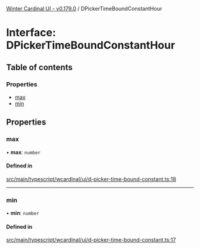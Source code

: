 [Winter Cardinal UI - v0.179.0](../index.md) / DPickerTimeBoundConstantHour

# Interface: DPickerTimeBoundConstantHour

## Table of contents

### Properties

- [max](DPickerTimeBoundConstantHour.md#max)
- [min](DPickerTimeBoundConstantHour.md#min)

## Properties

### max

• **max**: `number`

#### Defined in

[src/main/typescript/wcardinal/ui/d-picker-time-bound-constant.ts:18](https://github.com/winter-cardinal/winter-cardinal-ui/blob/v0.179.0/src/main/typescript/wcardinal/ui/d-picker-time-bound-constant.ts#L18)

___

### min

• **min**: `number`

#### Defined in

[src/main/typescript/wcardinal/ui/d-picker-time-bound-constant.ts:17](https://github.com/winter-cardinal/winter-cardinal-ui/blob/v0.179.0/src/main/typescript/wcardinal/ui/d-picker-time-bound-constant.ts#L17)
